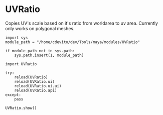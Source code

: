 # UVRatio
Copies UV's scale based on it's ratio from worldarea to uv area. Currently only works on polygonal meshes.

    import sys
    module_path = "/home/cdevito/dev/Tools/maya/modules/UVRatio"

    if module_path not in sys.path:
        sys.path.insert(1, module_path)

    import UVRatio

    try:
        reload(UVRatio)
        reload(UVRatio.ui)
        reload(UVRatio.ui.ui)
        reload(UVRatio.api)
    except:
        pass

    UVRatio.show()
